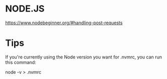 # NODE.JS

https://www.nodebeginner.org/#handling-post-requests

# Tips

If you're currently using the Node version you want for .nvmrc, you can run this command:

node -v > .nvmrc


